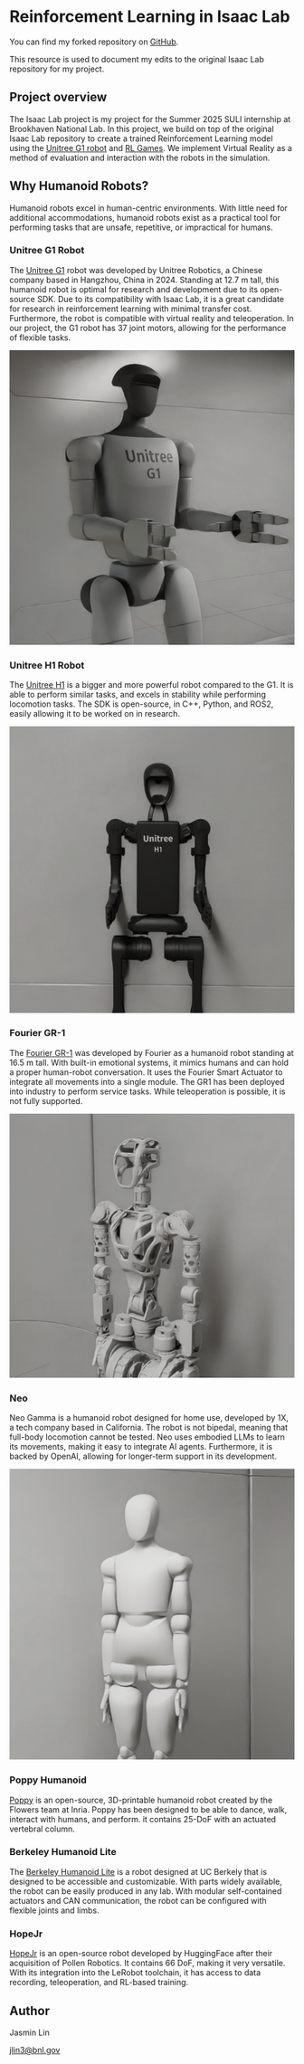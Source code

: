 # Reinforcement Learning in Isaac Lab

You can find my forked repository on [GitHub](https://github.com/lajazz23/Unitree-G1-IsaacLab-Locomotion/tree/main).

This resource is used to document my edits to the original Isaac Lab repository for my project.

## Project overview

The Isaac Lab project is my project for the Summer 2025 SULI internship at Brookhaven National Lab. In this project, we build on top of the original Isaac Lab repository to create a trained Reinforcement Learning model using the [Unitree G1 robot](https://www.unitree.com/g1/) and [RL Games](https://github.com/Denys88/rl_games). We implement Virtual Reality as a method of evaluation and interaction with the robots in the simulation.

## Why Humanoid Robots?

Humanoid robots excel in human-centric environments. With little need for additional accommodations, humanoid robots exist as a practical tool for performing tasks that are unsafe, repetitive, or impractical for humans.​

### Unitree G1 Robot

The [Unitree G1](https://www.unitree.com/g1) robot was developed by Unitree Robotics, a Chinese company based in Hangzhou, China in 2024. Standing at 12.7 m tall, this humanoid robot is optimal for research and development due to its open-source SDK. Due to its compatibility with Isaac Lab, it is a great candidate for research in reinforcement learning with minimal transfer cost. Furthermore, the robot is compatible with virtual reality and teleoperation. In our project, the G1 robot has 37 joint motors, allowing for the performance of flexible tasks. 

![g1_in_isaacsim](assets/images/g1_sim.png)

### Unitree H1 Robot

The [Unitree H1](https://www.unitree.com/h1/) is a bigger and more powerful robot compared to the G1. It is able to perform similar tasks, and excels in stability while performing locomotion tasks. The SDK is open-source, in C++, Python, and ROS2, easily allowing it to be worked on in research. 

![h1_in_isaacsim](assets/images/h1_sim.png)

### Fourier GR-1

The [Fourier GR-1](https://www.fftai.com/products-gr1) was developed by Fourier as a humanoid robot standing at 16.5 m tall. With built-in emotional systems, it mimics humans and can hold a proper human-robot conversation. It uses the Fourier Smart Actuator to integrate all movements into a single module. The GR1 has been deployed into industry to perform service tasks. While teleoperation is possible, it is not fully supported.

![gr1_in_isaacsim](assets/images/gr1_sim.png)

### Neo

Neo Gamma is a humanoid robot designed for home use, developed by 1X, a tech company based in California. The robot is not bipedal, meaning that full-body locomotion cannot be tested. Neo uses embodied LLMs to learn its movements, making it easy to integrate AI agents. Furthermore, it is backed by OpenAI, allowing for longer-term support in its development.

![neo_in_isaacsim](assets/images/neo_sim.png)

### Poppy Humanoid

[Poppy](https://www.poppy-project.org/en/for-science/) is an open-source, 3D-printable humanoid robot created by the Flowers team at Inria. Poppy has been designed to be able to dance, walk, interact with humans, and perform.  it contains 25-DoF with an actuated vertebral column.

### Berkeley Humanoid Lite
The [Berkeley Humanoid Lite](https://arxiv.org/pdf/2504.17249) is a robot designed at UC Berkely that is designed to be accessible and customizable. With parts widely available, the robot can be easily produced in any lab. With modular self-contained actuators and CAN communication, the robot can be configured with flexible joints and limbs.

### HopeJr

[HopeJr](https://huggingface.co/docs/lerobot/hope_jr) is an open-source robot developed by HuggingFace after their acquisition of Pollen Robotics.  It contains 66 DoF, making it very versatile. With its integration into the LeRobot toolchain, it has access to data recording, teleoperation, and RL-based training.

## Author

Jasmin Lin

jlin3@bnl.gov